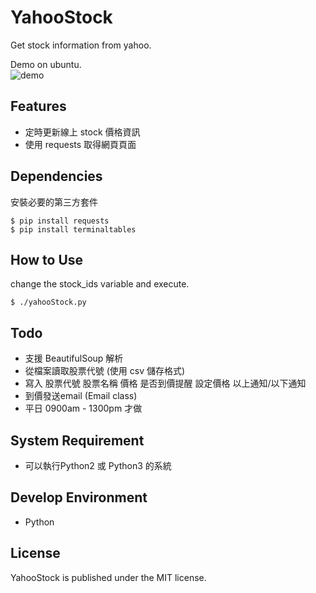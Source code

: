 YahooStock
==========
Get stock information from yahoo.  

Demo on ubuntu.  
![demo](https://raw.github.com/shengyu7697/YahooStock/master/demo.gif)  

## Features
* 定時更新線上 stock 價格資訊  
* 使用 requests 取得網頁頁面  

## Dependencies
安裝必要的第三方套件  
```
$ pip install requests
$ pip install terminaltables
```

## How to Use
change the stock_ids variable and execute.  
```
$ ./yahooStock.py
```

## Todo
* 支援 BeautifulSoup 解析  
* 從檔案讀取股票代號 (使用 csv 儲存格式)  
* 寫入 股票代號 股票名稱 價格 是否到價提醒 設定價格 以上通知/以下通知  
* 到價發送email (Email class)  
* 平日 0900am - 1300pm 才做  

## System Requirement
* 可以執行Python2 或 Python3 的系統

## Develop Environment
* Python

## License
YahooStock is published under the MIT license.  
